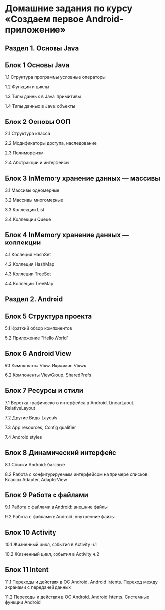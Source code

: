 # Домашние задания по курсу «Создаем первое Android-приложение» 

## Раздел 1. Основы Java

## Блок 1 Основы Java

1.1	Cтруктура программы условные операторы

1.2	Функции и циклы

1.3	Типы данных в Java: примитивы

1.4	Типы данных в Java: объекты

## Блок 2 Основы ООП 

2.1	Структура класса

2.2	Модификаторы доступа, наследование

2.3	Полиморфизм

2.4	Абстракции и интерфейсы

## Блок 3 InMemory хранение данных — массивы

3.1	Массивы одномерные

3.2	Массивы многомерные

3.3	Коллекции List

3.4	Коллекции Queue

## Блок 4 InMemory хранение данных — коллекции

4.1	Коллеция HashSet

4.2	Коллеция HashMap

4.3	Коллеции TreeSet

4.4	Коллеции TreeMap


## Раздел 2. Android

## Блок 5 Структура проекта 

5.1	Краткий обзор компонентов

5.2	Приложение "Hello World"

## Блок 6 Android View 

6.1	Компоненты View. Иерархия Views

6.2	Компоненты ViewGroup. SharedPrefs

## Блок 7 Ресурсы и стили

7.1	Верстка графического интерфейса в Android. LinearLaout. RelativeLayout

7.2	Другие Виды Layouts

7.3	App resources, Config qualifier

7.4	Android styles

## Блок 8 Динамический интерфейс

8.1	Списки Android: базовые

8.2	Работа с конфигурируемым интерфейсом на примере списков. Классы Adapter, AdapterView

## Блок 9 Работа с файлами

9.1	Работа с файлами в Android: внешние файлы

9.2	Работа с файлами в Android: внутренние файлы

## Блок 10 Activity

10.1	Жизненный цикл, события в Activity ч.1

10.2	Жизненный цикл, события в Activity ч.2

## Блок 11 Intent

11.1	Переходы и действия в ОС Android. Android Intents. Переход между экранами с передачей данных

11.2	Переходы и действия в ОС Android. Android Intents. Системные функции Android
